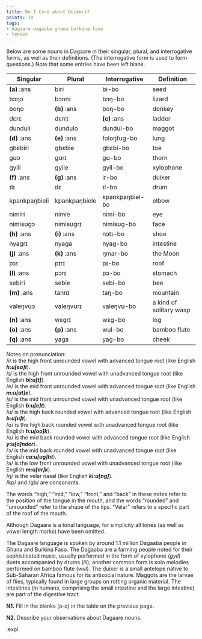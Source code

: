 ```yaml
---
title: Do I Care about Duikers? 
points: 10
tags:
- dagaare dagaaba ghana burkina faso 
- tenses
---
```


Below are some nouns in Dagaare in their singular, plural, and interrogative forms, as well as their definitions. (The interrogative form is used to form questions.) Note that some entries have been left blank.


|Singular| Plural| Interrogative| Definition|
|-|-|-|-|
|**(a)** :ans | biri | bi-bo | seed|
|bɔŋɔ | bɔnnɪ | bɔŋ-bo | lizard|
|boŋo | **(b)** :ans | boŋ-bo | donkey|
|dɛrɛ | dɛrrɪ | **(c)** :ans | ladder|
|dunduli | dundulo | dundul-bo | maggot|
|**(d)** :ans | **(e)** :ans | foloŋfug-bo | lung|
|gbɛbiri | gbɛbie | gbɛbi-bo | toe|
|gʊɔ | gʊrɪ | gʊ-bo | thorn|
|gyili | gyile | gyil-bo | xylophone|
|**(f)** :ans | **(g)** :ans | ir-bo | duiker|
|ɪlɪ | ɪlɛ | ɪl-bo | drum|
|kpankpaŋbieli | kpankpaŋbiele | kpankpaŋbiel-bo | elbow|
|nimiri | nimie | nimi-bo | eye|
|nimisʊgɔ | nimisʊgrɪ | nimisʊg-bo | face|
|**(h)** :ans | **(i)** :ans | nɔtɪ-bo | shoe|
|nyagrɪ | nyaga | nyag-bo | intestine|
|**(j)** :ans | **(k)** :ans | ŋmar-bo | the Moon|
|pɪɛ | pɪrɪ | pɪ-bo | roof|
|**(l)** :ans | pɔrɪ | pɔ-bo | stomach|
|sebiri | sebie | sebi-bo | bee|
|**(m)** :ans | tannɪ | taŋ-bo | mountain|
|valeŋvʊɔ | valeŋvʊrɪ | valeŋvʊ-bo | a kind of solitary wasp|
|**(n)** :ans | wɛgrɪ | wɛg-bo | log|
|**(o)** :ans | **(p)** :ans | wul-bo | bamboo flute|
|**(q)** :ans | yaga | yag-bo | cheek|

Notes on pronunciation:
<br>/i/ is the high front unrounded vowel with advanced tongue root (like English ***h:u[ea]t***).
<br>/ɪ/ is the high front unrounded vowel with unadvanced tongue root (like English ***bi:u[t]***).
<br>/e/ is the mid front unrounded vowel with advanced tongue root (like English ***m:u[at]e***).
<br>/ɛ/ is the mid front unrounded vowel with unadvanced tongue root (like English ***b:u[e]t***).
<br>/u/ is the high back rounded vowel with advanced tongue root (like English ***b:u[u]t***).
<br>/ʊ/ is the high back rounded vowel with unadvanced tongue root (like English ***h:u[oo]k***).
<br>/o/ is the mid back rounded vowel with advanced tongue root (like English ***y:u[o]nder***).
<br>/ɔ/ is the mid back rounded vowel with unadvanced tongue root (like English ***ca:u[ug]ht***).
<br>/a/ is the low front unrounded vowel with unadvanced tongue root (like English ***m:u[ar]k***).
<br>/ŋ/ is the velar nasal (like English ***ki:u[ng]***).
<br>/kp/ and /gb/ are consonants.

The words “high,” “mid,” “low,” “front,” and “back” in these notes refer to the position of the tongue in the
mouth, and the words “rounded” and “unrounded” refer to the shape of the lips. “Velar” refers to a specific
part of the roof of the mouth.

Although Dagaare is a tonal language, for simplicity all tones (as well as vowel length marks) have been
omitted.

The Dagaare language is spoken by around 1.1 million Dagaaba people in Ghana and Burkina Faso. The
Dagaaba are a farming people noted for their sophisticated music, usually performed in the form of xylophone (*gyil*) duets accompanied by drums (*iil*); another common form is solo melodies performed on bamboo
flute (*wul*). The duiker is a small antelope native to Sub-Saharan Africa famous for its antisocial nature. Maggots are the larvae of flies, typically found in large groups on rotting organic material. The intestines (in humans, comprising the small intestine and the large intestine) are part of the digestive tract.

**N1.** Fill in the blanks (a-q) in the table on the previous page.

**N2.** Describe your observations about Dagaare nouns.

:expl

